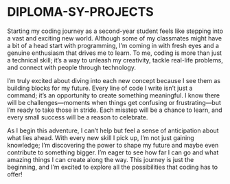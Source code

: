 # DIPLOMA-SY-PROJECTS
Starting my coding journey as a second-year student feels like stepping into a vast and exciting new world. Although some of my classmates might have a bit of a head start with programming, I’m coming in with fresh eyes and a genuine enthusiasm that drives me to learn. To me, coding is more than just a technical skill; it’s a way to unleash my creativity, tackle real-life problems, and connect with people through technology.

I’m truly excited about diving into each new concept because I see them as building blocks for my future. Every line of code I write isn’t just a command; it’s an opportunity to create something meaningful. I know there will be challenges—moments when things get confusing or frustrating—but I’m ready to take those in stride. Each misstep will be a chance to learn, and every small success will be a reason to celebrate.

As I begin this adventure, I can’t help but feel a sense of anticipation about what lies ahead. With every new skill I pick up, I’m not just gaining knowledge; I’m discovering the power to shape my future and maybe even contribute to something bigger. I’m eager to see how far I can go and what amazing things I can create along the way. This journey is just the beginning, and I’m excited to explore all the possibilities that coding has to offer!
